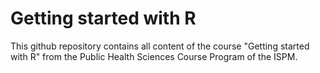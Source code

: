 # Getting started with R
This github repository contains all content of the course "Getting started with R" from the Public Health Sciences Course Program of the ISPM. 
